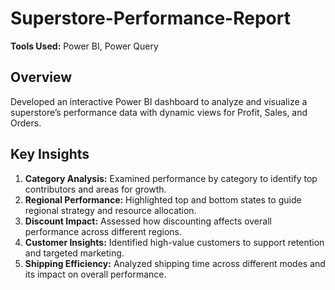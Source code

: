 # Superstore-Performance-Report
**Tools Used:** Power BI, Power Query

## Overview
Developed an interactive Power BI dashboard to analyze and visualize a superstore’s performance data with dynamic views for Profit, Sales, and Orders.

## Key Insights
1. **Category Analysis:** Examined performance by category to identify top contributors and 
areas for growth.
2. **Regional Performance:** Highlighted top and bottom states to guide regional strategy and 
resource allocation.
3. **Discount Impact:** Assessed how discounting affects overall performance across different 
regions.
4. **Customer Insights:** Identified high-value customers to support retention and targeted 
marketing.
5. **Shipping Efficiency:** Analyzed shipping time across different modes and its impact on 
overall performance.
